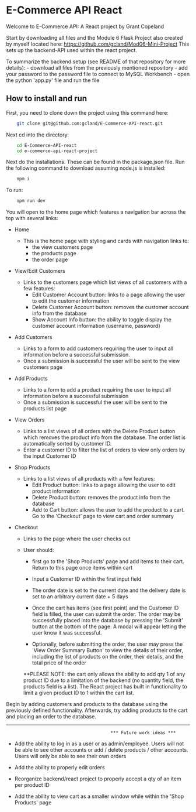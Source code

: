 # E-Commerce API React

Welcome to E-Commerce API: A React project by Grant Copeland

Start by downloading all files and the Module 6 Flask Project also created by myself located here: https://github.com/gcland/Mod06-Mini-Project
This sets up the backend-API used within the react project.

To summarize the backend setup (see README of that repository for more details): 
    - download all files from the previously mentioned repository
    - add your password to the password file to connect to MySQL Workbench
    - open the python 'app.py' file and run the file

## How to install and run

First, you need to clone down the project using this command here: 
```bash
    git clone git@github.com:gcland/E-Commerce-API-react.git
```

Next cd into the directory: 
```bash
    cd E-Commerce-API-react
    cd e-commerce-api-react-project
```

Next do the installations. These can be found in the package.json file. Run the following command to download assuming node.js is installed: 
```bash
    npm i
```

To run: 
```bash
    npm run dev
```

You will open to the home page which features a navigation bar across the top with several links:
- Home
    - This is the home page with styling and cards with navigation links to:
        - the view customers page
        - the products page
        - the order page

- View/Edit Customers
    - Links to the customers page which list views of all customers with a few features:
        - Edit Customer Account button: links to a page allowing the user to edit the customer information
        - Delete Customer Account button: removes the customer account info from the database
        - Show Account Info button: the ability to toggle display the customer account information (username, password)

- Add Customers 
    - Links to a form to add customers requiring the user to input all information before a successful submission. 
    - Once a submission is successful the user will be sent to the view customers page

- Add Products 
    - Links to a form to add a product requiring the user to input all information before a successful submission
    - Once a submission is successful the user will be sent to the products list page

- View Orders
    - Links to a list views of all orders with the Delete Product button which removes the product info from the database.
      The order list is automatically sorted by customer ID.
    - Enter a customer ID to filter the list of orders to view only orders by the input Customer ID

- Shop Products
    - Links to a list views of all products with a few features:
        - Edit Product button: links to a page allowing the user to edit product information
        - Delete Product button: removes the product info from the database
        - Add to Cart button: allows the user to add the product to a cart. Go to the 'Checkout' page to view cart and order summary

- Checkout 
    - Links to the page where the user checks out
    - User should:
        - first go to the 'Shop Products' page and add items to their cart. Return to this page once items within cart
        - Input a Customer ID within the first input field
        - The order date is set to the current date and the delivery date is set to an arbitrary current date + 5 days
        - Once the cart has items (see first point) and the Customer ID field is filled, the user can submit the order.
          The order may be successfully placed into the database by pressing the 'Submit' button at the bottom of the page.
          A modal will appear letting the user know it was successful.
        
        - Optionally, before submitting the order, the user may press the 'View Order Summary Button' to view the details
          of their order, including the list of products on the order, their details, and the total price of the order

        **PLEASE NOTE: the cart only allows the ability to add qty 1 of any product ID due to a limitation of the backend (no quantity field, the products field is a list). The React project has built in functionality to limit a given product ID to 1 within the cart list.

Begin by adding customers and products to the database using the previously defined functionality. Afterwards, try adding products to the cart and placing an order to the database. 


---------------------------------------------------------------------------------------------------------------------------
                                            *** Future work ideas ***

- Add the ability to log in as a user or as admin/employee. Users will not be able to see other accounts or add / delete products / other accounts. Users will only be able to see their own orders

- Add the ability to properly edit orders

- Reorganize backend/react project to properly accept a qty of an item per product ID

- Add the ability to view cart as a smaller window while within the 'Shop Products' page

